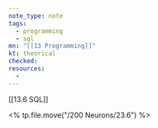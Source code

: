 ```yaml
---
note_type: note
tags:
  - programming
  - sql
mn: "[[13 Programming]]"
kt: theorical
checked: 
resources:
  - 
---
```

[[13.6 SQL]]

<% tp.file.move("/200 Neurons/23.6") %>
